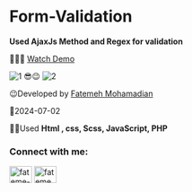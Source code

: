 # Form-Validation
**Used AjaxJs Method and Regex for validation**

👩‍💻😎 [Watch Demo](https://fatememohamadian.github.io/Form-Validation/)


![1](https://github.com/fatemeMohamadian/Form-Validation/assets/155579918/09f5c5ba-9d00-450f-83a3-b1455973af38)
                                                        😎😉 
![2](https://github.com/fatemeMohamadian/Form-Validation/assets/155579918/f66b9db6-a20e-4fcf-931f-2c6446f24cd5)

                                  

 😉Developed by <a href="https://linkedin.com/in/fateme-mohamadian-dev0824" target="blank">Fatemeh Mohamadian</a>

 📅2024-07-02

 👩‍💻Used **Html , css, Scss, JavaScript, PHP** 

 <h3 align="left">Connect with me:</h3>
<p align="left">
<a href="https://linkedin.com/in/fateme-mohamadian-dev0824" target="blank"><img align="center" src="https://raw.githubusercontent.com/rahuldkjain/github-profile-readme-generator/master/src/images/icons/Social/linked-in-alt.svg" alt="fateme-mohamadian-dev0824" height="30" width="40" /></a>
<a href="https://instagram.com/fateme_mohamadiian.fed" target="blank"><img align="center" src="https://raw.githubusercontent.com/rahuldkjain/github-profile-readme-generator/master/src/images/icons/Social/instagram.svg" alt="fateme_mohamadiian.fed" height="30" width="40" /></a>
</p>
